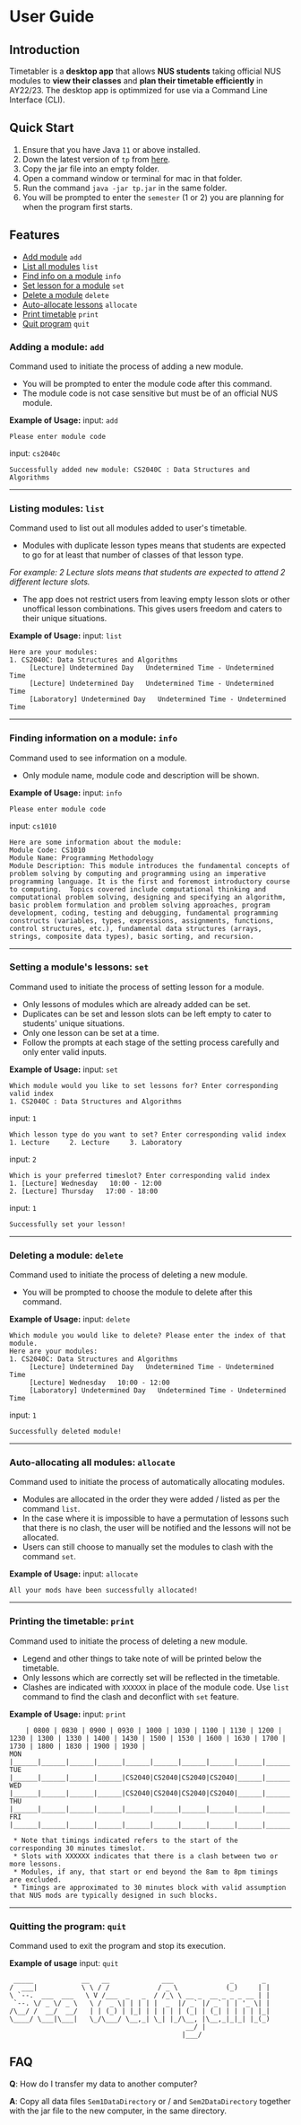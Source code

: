 # User Guide

## Introduction

Timetabler is a **desktop app** that allows **NUS students** taking official NUS modules to **view their classes** and **plan their timetable efficiently** in AY22/23. The desktop app is optimmized for use via a Command Line Interface (CLI).


## Quick Start

1. Ensure that you have Java `11` or above installed.
2. Down the latest version of `tp` from [here](https://github.com/AY2223S1-CS2113-T17-3/tp/releases/).
3. Copy the jar file into an empty folder.
4. Open a command window or terminal for mac in that folder.
5. Run the command `java -jar tp.jar` in the same folder.
6. You will be prompted to enter the `semester` (1 or 2) you are planning for when the program first starts.


## Features


* [Add module](#adding-a-module-add) `add`
* [List all modules](#listing-modules-list) `list`
* [Find info on a module](#finding-information-on-a-module-info) `info`
* [Set lesson for a module](#setting-a-modules-lessons-set) `set`
* [Delete a module](#deleting-a-module-add) `delete`
* [Auto-allocate lessons](#auto-allocating-all-modules-allocate) `allocate`
* [Print timetable](#printing-the-timetable-print) `print`
* [Quit program](#quitting-the-program-quit) `quit`


### Adding a module: `add`
Command used to initiate the process of adding a new module.

* You will be prompted to enter the module code after this command.
* The module code is not case sensitive but must be of an official NUS module.

**Example of Usage:**
input: `add`

```
Please enter module code
```
input: `cs2040c`
```
Successfully added new module: CS2040C : Data Structures and Algorithms
```
---
### Listing modules: `list`
Command used to list out all modules added to user's timetable.

* Modules with duplicate lesson types means that students are expected to go for at least that number of classes of that lesson type.

*For example: 2 Lecture slots means that students are expected to attend 2 different lecture slots.*

* The app does not restrict users from leaving empty lesson slots or other unoffical lesson combinations. This gives users freedom and caters to their unique situations.

**Example of Usage:**
input: `list`

```
Here are your modules:
1. CS2040C: Data Structures and Algorithms
     [Lecture] Undetermined Day   Undetermined Time - Undetermined Time
     [Lecture] Undetermined Day   Undetermined Time - Undetermined Time
     [Laboratory] Undetermined Day   Undetermined Time - Undetermined Time
```
---
### Finding information on a module: `info`
Command used to see information on a module.

* Only module name, module code and description will be shown.

**Example of Usage:**
input: `info`

```
Please enter module code
```
input: `cs1010`
```
Here are some information about the module:
Module Code: CS1010
Module Name: Programming Methodology
Module Description: This module introduces the fundamental concepts of problem solving by computing and programming using an imperative programming language. It is the first and foremost introductory course to computing.  Topics covered include computational thinking and computational problem solving, designing and specifying an algorithm, basic problem formulation and problem solving approaches, program development, coding, testing and debugging, fundamental programming constructs (variables, types, expressions, assignments, functions, control structures, etc.), fundamental data structures (arrays, strings, composite data types), basic sorting, and recursion.
```
---
### Setting a module's lessons: `set`
Command used to initiate the process of setting lesson for a module.

* Only lessons of modules which are already added can be set.
* Duplicates can be set and lesson slots can be left empty to cater to students' unique situations.
* Only one lesson can be set at a time.
* Follow the prompts at each stage of the setting process carefully and only enter valid inputs.

**Example of Usage:**
input: `set`

```
Which module would you like to set lessons for? Enter corresponding valid index
1. CS2040C : Data Structures and Algorithms
```
input: `1`
```
Which lesson type do you want to set? Enter corresponding valid index
1. Lecture     2. Lecture     3. Laboratory     
```
input: `2`
```
Which is your preferred timeslot? Enter corresponding valid index
1. [Lecture] Wednesday   10:00 - 12:00
2. [Lecture] Thursday   17:00 - 18:00
```
input: `1`
```
Successfully set your lesson!
```
---
### Deleting a module: `delete`
Command used to initiate the process of deleting a new module.

* You will be prompted to choose the module to delete after this command.

**Example of Usage:**
input: `delete`

```
Which module you would like to delete? Please enter the index of that module. 
Here are your modules:
1. CS2040C: Data Structures and Algorithms
     [Lecture] Undetermined Day   Undetermined Time - Undetermined Time
     [Lecture] Wednesday   10:00 - 12:00
     [Laboratory] Undetermined Day   Undetermined Time - Undetermined Time

```
input: `1`
```
Successfully deleted module!
```
---
### Auto-allocating all modules: `allocate`
Command used to initiate the process of automatically allocating modules.

* Modules are allocated in the order they were added / listed as per the command `list`.
* In the case where it is impossible to have a permutation of lessons such that there is no clash, the user will be notified and the lessons will not be allocated.
* Users can still choose to manually set the modules to clash with the command `set`.

**Example of Usage:**
input: `allocate`

```
All your mods have been successfully allocated!
```
---
### Printing the timetable: `print`
Command used to initiate the process of deleting a new module.

* Legend and other things to take note of will be printed below the timetable.
* Only lessons which are correctly set will be reflected in the timetable.
* Clashes are indicated with `XXXXXX` in place of the module code. Use `list` command to find the clash and deconflict with `set` feature.

**Example of Usage:**
input: `print`

```
    | 0800 | 0830 | 0900 | 0930 | 1000 | 1030 | 1100 | 1130 | 1200 | 1230 | 1300 | 1330 | 1400 | 1430 | 1500 | 1530 | 1600 | 1630 | 1700 | 1730 | 1800 | 1830 | 1900 | 1930 |
MON |______|______|______|______|______|______|______|______|______|______|______|______|______|______|______|______|______|______|______|______|______|______|______|______|
TUE |______|______|______|______|CS2040|CS2040|CS2040|CS2040|______|______|______|______|______|______|______|______|______|______|______|______|______|______|______|______|
WED |______|______|______|______|CS2040|CS2040|CS2040|CS2040|______|______|______|______|______|______|______|______|______|______|______|______|______|______|______|______|
THU |______|______|______|______|______|______|______|______|______|______|______|______|______|______|______|______|______|______|XXXXXX|XXXXXX|______|______|______|______|
FRI |______|______|______|______|______|______|______|______|______|______|______|______|______|______|______|______|CS2113|CS2113|CS2113|CS2113|______|______|______|______|

 * Note that timings indicated refers to the start of the corresponding 30 minutes timeslot.
 * Slots with XXXXXX indicates that there is a clash between two or more lessons.
 * Modules, if any, that start or end beyond the 8am to 8pm timings are excluded.
 * Timings are approximated to 30 minutes block with valid assumption that NUS mods are typically designed in such blocks.
```
---
### Quitting the program: `quit`

Command used to exit the program and stop its execution.

**Example of usage**
input: `quit`

``` 
 _____            __   __             ___              _       _ 
/  ___|           \ \ / /            / _ \            (_)     | |
\ `--.  ___  ___   \ V /___  _   _  / /_\ \ __ _  __ _ _ _ __ | |
 `--. \/ _ \/ _ \   \ /  _ \| | | | |  _  |/ _` |/ _` | | '_ \| |
/\__/ /  __/  __/   | | (_) | |_| | | | | | (_| | (_| | | | | |_|
\____/ \___|\___|   \_/\___/ \__,_| \_| |_/\__, |\__,_|_|_| |_(_)
                                            __/ |                
                                           |___/                 
```

## FAQ

**Q**: How do I transfer my data to another computer?

**A**: Copy all data files `Sem1DataDirectory` or / and `Sem2DataDirectory` together with the jar file to the new computer, in the same directory.
